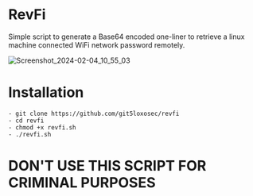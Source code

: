 # RevFi
Simple script to generate a Base64 encoded one-liner to retrieve a linux machine connected WiFi network password remotely.

![Screenshot_2024-02-04_10_55_03](https://github.com/git5loxosec/revfi/assets/137344845/42f3b24a-b9fd-45e4-8c62-257c62c627a6)

# Installation
```
- git clone https://github.com/git5loxosec/revfi
- cd revfi
- chmod +x revfi.sh
- ./revfi.sh
```

# DON'T USE THIS SCRIPT FOR CRIMINAL PURPOSES

